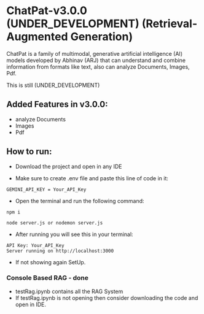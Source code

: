 # ChatPat-v3.0.0 (UNDER_DEVELOPMENT) (Retrieval-Augmented Generation)
ChatPat is a family of multimodal, generative artificial intelligence (AI) models developed by Abhinav (ARJ) that can understand and combine information from formats like text, also can analyze Documents, Images, Pdf.

This is still (UNDER_DEVELOPMENT)

## Added Features in v3.0.0:
- analyze Documents
- Images
- Pdf

## How to run: 
+ Download the project and open in any IDE 

+ Make sure to create .env file and paste this line of code in it:
```
GEMINI_API_KEY = Your_API_Key

```

+ Open the terminal and run the following command:
```
npm i
```

```
node server.js or nodemon server.js
```
+ After running you will see this in your terminal:
```
API Key: Your_API_Key
Server running on http://localhost:3000
```

+ If not showing again SetUp.

### Console Based RAG - done
+ testRag.ipynb contains all the RAG System
+ If testRag.ipynb is not opening then consider downloading the code and open in IDE.
